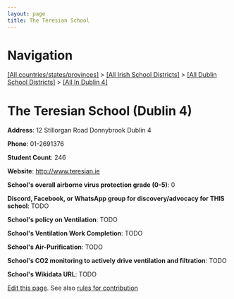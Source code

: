 ```yaml
---
layout: page
title: The Teresian School
---
```

# Navigation

[[All countries/states/provinces]](../../../..) > [[All Irish School Districts]](../../..) > [[All Dublin School Districts]](../..) > [[All In Dublin 4]](..)

# The Teresian School (Dublin 4)

**Address**: 12 Stillorgan Road Donnybrook Dublin 4

**Phone**: 01-2691376

**Student Count**: 246

**Website**: <http://www.teresian.ie>

**School's overall airborne virus protection grade (0-5)**: 0

**Discord, Facebook, or WhatsApp group for discovery/advocacy for THIS school**: TODO

**School's policy on Ventilation**: TODO

**School's Ventilation Work Completion**: TODO

**School's Air-Purification**: TODO

**School's CO2 monitoring to actively drive ventilation and filtration**: TODO

**School's Wikidata URL**: TODO


[Edit this page](https://github.com/ventilate-schools/Ireland/edit/main/./Dublin_4/The_Teresian_School.md). See also [rules for contribution](../../../contribution-rules/)